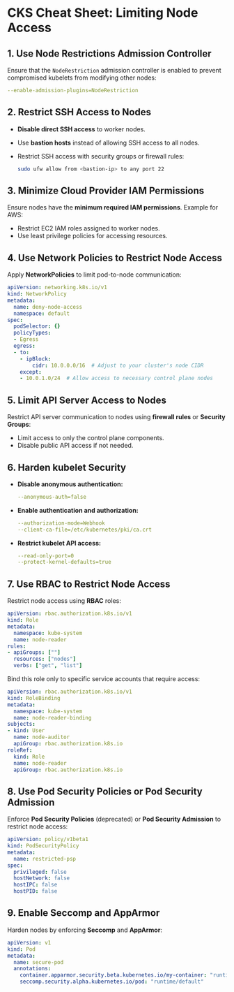 # CKS Cheat Sheet: Limiting Node Access

## 1. **Use Node Restrictions Admission Controller**
Ensure that the `NodeRestriction` admission controller is enabled to prevent compromised kubelets from modifying other nodes:

```yaml
--enable-admission-plugins=NodeRestriction
```

## 2. **Restrict SSH Access to Nodes**
- **Disable direct SSH access** to worker nodes.
- Use **bastion hosts** instead of allowing SSH access to all nodes.
- Restrict SSH access with security groups or firewall rules:
  
  ```bash
  sudo ufw allow from <bastion-ip> to any port 22
  ```

## 3. **Minimize Cloud Provider IAM Permissions**
Ensure nodes have the **minimum required IAM permissions**. Example for AWS:

- Restrict EC2 IAM roles assigned to worker nodes.
- Use least privilege policies for accessing resources.

## 4. **Use Network Policies to Restrict Node Access**
Apply **NetworkPolicies** to limit pod-to-node communication:

```yaml
apiVersion: networking.k8s.io/v1
kind: NetworkPolicy
metadata:
  name: deny-node-access
  namespace: default
spec:
  podSelector: {}
  policyTypes:
  - Egress
  egress:
  - to:
    - ipBlock:
        cidr: 10.0.0.0/16  # Adjust to your cluster's node CIDR
    except:
    - 10.0.1.0/24  # Allow access to necessary control plane nodes
```

## 5. **Limit API Server Access to Nodes**
Restrict API server communication to nodes using **firewall rules** or **Security Groups**:

- Limit access to only the control plane components.
- Disable public API access if not needed.

## 6. **Harden kubelet Security**
- **Disable anonymous authentication:**
  
  ```yaml
  --anonymous-auth=false
  ```
- **Enable authentication and authorization:**
  
  ```yaml
  --authorization-mode=Webhook
  --client-ca-file=/etc/kubernetes/pki/ca.crt
  ```
- **Restrict kubelet API access:**
  
  ```yaml
  --read-only-port=0
  --protect-kernel-defaults=true
  ```

## 7. **Use RBAC to Restrict Node Access**
Restrict node access using **RBAC** roles:

```yaml
apiVersion: rbac.authorization.k8s.io/v1
kind: Role
metadata:
  namespace: kube-system
  name: node-reader
rules:
- apiGroups: [""]
  resources: ["nodes"]
  verbs: ["get", "list"]
```

Bind this role only to specific service accounts that require access:

```yaml
apiVersion: rbac.authorization.k8s.io/v1
kind: RoleBinding
metadata:
  namespace: kube-system
  name: node-reader-binding
subjects:
- kind: User
  name: node-auditor
  apiGroup: rbac.authorization.k8s.io
roleRef:
  kind: Role
  name: node-reader
  apiGroup: rbac.authorization.k8s.io
```

## 8. **Use Pod Security Policies or Pod Security Admission**
Enforce **Pod Security Policies** (deprecated) or **Pod Security Admission** to restrict node access:

```yaml
apiVersion: policy/v1beta1
kind: PodSecurityPolicy
metadata:
  name: restricted-psp
spec:
  privileged: false
  hostNetwork: false
  hostIPC: false
  hostPID: false
```

## 9. **Enable Seccomp and AppArmor**
Harden nodes by enforcing **Seccomp** and **AppArmor**:

```yaml
apiVersion: v1
kind: Pod
metadata:
  name: secure-pod
  annotations:
    container.apparmor.security.beta.kubernetes.io/my-container: "runtime/default"
    seccomp.security.alpha.kubernetes.io/pod: "runtime/default"
